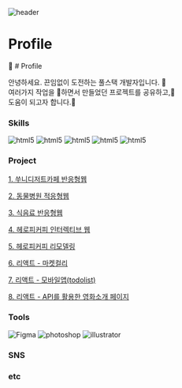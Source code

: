![header](https://capsule-render.vercel.app/api?type=waving&color=gradient&text=%20Frontend개발%20&width=100%&height=160&fontSize=40&)

# Profile
:information_desk_person: # Profile

안녕하세요. 끈임없이 도전하는 풀스택 개발자입니다. :running:  
여러가지 작업을 :file_folder:하면서 만들었던 프로젝트를 공유하고,:deciduous_tree:  
도움이 되고자 합니다.:gift_heart:

### Skills
<img src="https://img.shields.io/badge/-html5-orange?style=flat-square&logo=#E34F26" alt="html5" /> <img src="https://img.shields.io/badge/-css3-blue?style=flat-square&logo=#E34F26" alt="html5" /> <img src="https://img.shields.io/badge/-javascript-yellow?style=flat-square&logo=#E34F26" alt="html5" /> <img src="https://img.shields.io/badge/-jquery-blue?style=flat-square&logo=#E34F26" alt="html5" /> <img src="https://img.shields.io/badge/-React-whiteblue?style=flat-square&logo=#E34F26" alt="html5" />

### Project
[1. 쑤니디저트카페 반응형웹](https://github.io/site명)

[2. 동물병원 적응형웹](https://github.io/site명)

[3. 식음료 반응형웹](https://github.io/site명)

[4. 헤로피커피 인터렉티브 웹](https://github.io/site명)

[5. 헤로피커피 리모델링](https://github.io/site명)

[6. 리액트 - 마켓컬리](https://github.io/site명)

[7. 리액트 - 모바일앱(todolist)](https://github.io/site명)

[8. 리액트 - API를 활용한 영화소개 페이지](https://github.io/site명)

### Tools
<img src="https://img.shields.io/badge/-Figma-orange?style=flat-square&logo=#E34F26" alt="Figma" />
<img src="https://img.shields.io/badge/-Photoshop-blue?style=flat-square&logo=#E34F26" alt="photoshop" />
<img src="https://img.shields.io/badge/-illustrator?style=flat-square&logo=#E34F26" alt="illustrator" />

### SNS

### etc 
